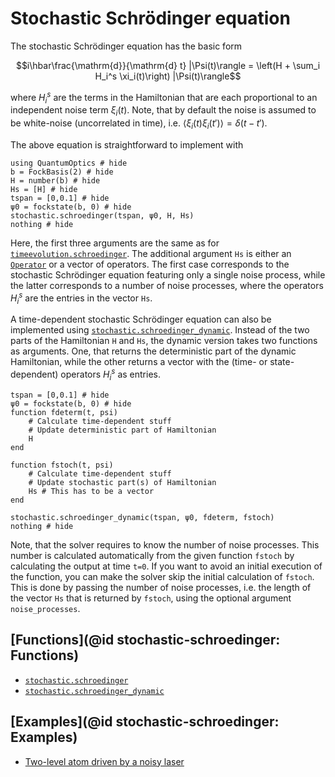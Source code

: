 # Stochastic Schrödinger equation

The stochastic Schrödinger equation has the basic form

```math
i\hbar\frac{\mathrm{d}}{\mathrm{d} t} |\Psi(t)\rangle = \left(H + \sum_i H_i^s \xi_i(t)\right) |\Psi(t)\rangle
```

where $H_i^s$ are the terms in the Hamiltonian that are each proportional to an independent noise term $\xi_i(t)$. Note, that by default the noise is assumed to be white-noise (uncorrelated in time), i.e. $\langle\xi_i(t)\xi_i(t')\rangle = \delta(t-t')$.

The above equation is straightforward to implement with

```@example stochastic-schroedinger
using QuantumOptics # hide
b = FockBasis(2) # hide
H = number(b) # hide
Hs = [H] # hide
tspan = [0,0.1] # hide
ψ0 = fockstate(b, 0) # hide
stochastic.schroedinger(tspan, ψ0, H, Hs)
nothing # hide
```

Here, the first three arguments are the same as for [`timeevolution.schroedinger`](@ref). The additional argument `Hs` is either an [`Operator`](@ref) or a vector of operators. The first case corresponds to the stochastic Schrödinger equation featuring only a single noise process, while the latter corresponds to a number of noise processes, where the operators $H_i^s$ are the entries in the vector `Hs`.

A time-dependent stochastic Schrödinger equation can also be implemented using [`stochastic.schroedinger_dynamic`](@ref). Instead of the two parts of the Hamiltonian `H` and `Hs`, the dynamic version takes two functions as arguments. One, that returns the deterministic part of the dynamic Hamiltonian, while the other returns a vector with the (time- or state-dependent) operators $H_i^s$ as entries.

```@example stochastic-schroedinger
tspan = [0,0.1] # hide
ψ0 = fockstate(b, 0) # hide
function fdeterm(t, psi)
    # Calculate time-dependent stuff
    # Update deterministic part of Hamiltonian
    H
end

function fstoch(t, psi)
    # Calculate time-dependent stuff
    # Update stochastic part(s) of Hamiltonian
    Hs # This has to be a vector
end

stochastic.schroedinger_dynamic(tspan, ψ0, fdeterm, fstoch)
nothing # hide
```

Note, that the solver requires to know the number of noise processes. This number is calculated automatically from the given function `fstoch` by calculating the output at time `t=0`. If you want to avoid an initial execution of the function, you can make the solver skip the initial calculation of `fstoch`. This is done by passing the number of noise processes, i.e. the length of the vector `Hs` that is returned by `fstoch`, using the optional argument `noise_processes`.

## [Functions](@id stochastic-schroedinger: Functions)

* [`stochastic.schroedinger`](@ref)
* [`stochastic.schroedinger_dynamic`](@ref)


## [Examples](@id stochastic-schroedinger: Examples)

* [Two-level atom driven by a noisy laser](@ref)
